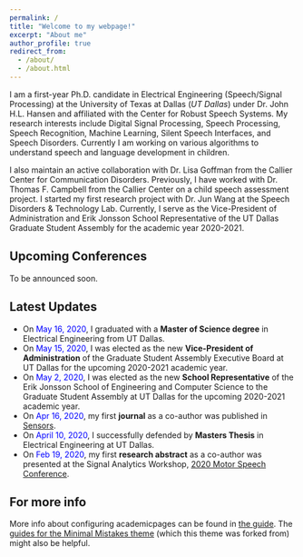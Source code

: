 ```yaml
---
permalink: /
title: "Welcome to my webpage!"
excerpt: "About me"
author_profile: true
redirect_from: 
  - /about/
  - /about.html
---
```


I am a first-year Ph.D. candidate in Electrical Engineering (Speech/Signal Processing) at the University of Texas at Dallas (*UT Dallas*) under Dr. John H.L. Hansen and affiliated with the Center for Robust Speech Systems. My research interests include Digital Signal Processing, Speech Processing, Speech Recognition, Machine Learning, Silent Speech Interfaces, and Speech Disorders. Currently I am working on various algorithms to understand speech and language development in children.   

I also maintain an active collaboration with Dr. Lisa Goffman from the Callier Center for Communication Disorders. Previously, I have worked with Dr. Thomas F. Campbell from the Callier Center on a child speech assessment project.  I started my first research project with Dr. Jun Wang at the Speech Disorders & Technology Lab. Currently, I serve as the Vice-President of Administration and Erik Jonsson School Representative of the UT Dallas Graduate Student Assembly for the academic year 2020-2021.

Upcoming Conferences 
------

To be announced soon. 

Latest Updates
------

* On <font color="blue">May 16, 2020</font>, I graduated with a **Master of Science degree** in Electrical Engineering from UT Dallas.
* On <font color="blue">May 15, 2020</font>, I was elected as the new **Vice-President of Administration** of the Graduate Student Assembly Executive Board at UT Dallas for the upcoming 2020-2021 academic year.
* On <font color="blue">May 2, 2020</font>, I was elected as the new **School Representative** of the Erik Jonsson School of Engineering and Computer Science to the Graduate Student Assembly at UT Dallas for the upcoming 2020-2021 academic year.
* On <font color="blue">Apr 16, 2020</font>, my first **journal** as a co-author was published in [Sensors](https://doi.org/10.3390/s20082248).
* On <font color="blue">April 10, 2020</font>, I successfully defended by **Masters Thesis** in Electrical Engineering at UT Dallas.
* On <font color="blue">Feb 19, 2020</font>, my first **research abstract** as a co-author was presented at the Signal Analytics Workshop, [2020 Motor Speech Conference](https://www.madonna.org/motor-speech-conference).

For more info
------
More info about configuring academicpages can be found in [the guide](https://academicpages.github.io/markdown/). The [guides for the Minimal Mistakes theme](https://mmistakes.github.io/minimal-mistakes/docs/configuration/) (which this theme was forked from) might also be helpful.
